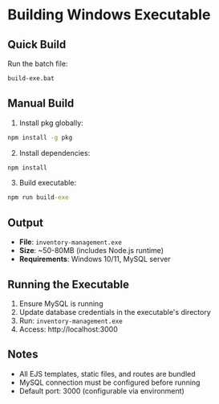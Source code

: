 # Building Windows Executable

## Quick Build
Run the batch file:
```cmd
build-exe.bat
```

## Manual Build
1. Install pkg globally:
```cmd
npm install -g pkg
```

2. Install dependencies:
```cmd
npm install
```

3. Build executable:
```cmd
npm run build-exe
```

## Output
- **File**: `inventory-management.exe`
- **Size**: ~50-80MB (includes Node.js runtime)
- **Requirements**: Windows 10/11, MySQL server

## Running the Executable
1. Ensure MySQL is running
2. Update database credentials in the executable's directory
3. Run: `inventory-management.exe`
4. Access: http://localhost:3000

## Notes
- All EJS templates, static files, and routes are bundled
- MySQL connection must be configured before running
- Default port: 3000 (configurable via environment)